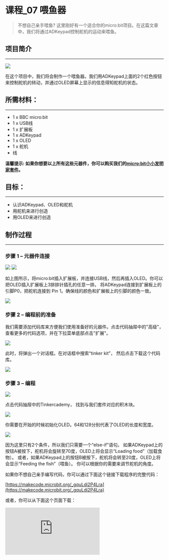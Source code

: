 # 课程_07 喂鱼器

> 不想自己亲手喂鱼? 这里刚好有一个适合你的micro:bit项目。在这篇文章中，我们将通过ADKeypad控制舵机的运动来喂鱼。

## 项目简介
---

![](./images/QO4eC0H.png)

在这个项目中，我们将会制作一个喂鱼器。我们用ADKeypad上面的2个红色按钮来控制舵机的转动，并通过OLED屏幕上显示的信息得知舵机的状态。    

## 所需材料：
---
- 1 x BBC micro:bit
- 1 x USB线
- 1 x 扩展板
- 1 x ADKeypad
- 1 x OLED
- 1 x 舵机
- 线

**温馨提示: 如果你想要以上所有这些元器件，你可以购买我们的[micro:bit小小发明家套件](https://item.taobao.com/item.htm?spm=a230r.7195193.1997079397.9.z3IMPf&id=564707672256&abbucket=5)。**


## 目标：
---
- 认识ADKeypad、OLED和舵机
- 用舵机来进行创造
- 用OLED来进行创造


## 制作过程
---
### 步骤 1 – 元器件连接

![](./images/FNUJhZ3.jpg)
![](./images/BAovMFM.jpg)

如上图所示，将micro:bit插入扩展板，并连接USB线，然后再插入OLED。你可以把OLED插入扩展板上3排排针插孔的任意一排。
将ADKeypad连接到扩展板上的引脚P0，把舵机连接到 Pin 1。确保线的颜色和扩展板上的引脚的颜色一致。

![](./images/FHD6oh8.jpg)


### 步骤 2 – 编程前的准备

我们需要添加代码库来方便我们使用准备好的元器件。点击代码抽屉中的"高级"，查看更多的代码选项，并在下拉菜单底部点击"扩展"。

![](./images/R5lx5Np.jpg)

此时，将弹出一个对话框。在对话框中搜索“tinker kit”， 然后点击下载这个代码库。

![](./images/pduH11r.png)

### 步骤 3 – 编程

![](./images/Tinker_Kit_case_07_01.png)

点击代码抽屉中的Tinkercademy， 找到与我们套件对应的积木块。

![](./images/Tinker_Kit_case_07_02.png)

你需要在开始的时候初始化OLED。64和128分别代表了OLED的长度和宽度。

![](./images/Tinker_Kit_case_07_03.png)

因为这里只有2个条件，所以我们只需要一个“else-if”语句。
如果ADKeypad上的按钮A被按下，舵机将会旋转至70度，OLED上将会显示“Loading food”（加载食物）。
或者，如果ADKeypad上的按钮B被按下，舵机将会转至20度，OLED上将会显示“Feeding the fish”（喂鱼）。
你可以根据你的需要来调节舵机的角度。

如果你不想自己亲手编写代码，你可以通过下面这个链接下载程序的完整代码：

[https://makecode.microbit.org/_gquLdi2P4Lra](https://makecode.microbit.org/_gquLdi2P4Lra)

或者，你可以从下面这个页面下载：


<div
    style={{
        position: 'relative',
        paddingBottom: '60%',
        overflow: 'hidden',
    }}
>
    <iframe
        src="https://makecode.microbit.org/_gquLdi2P4Lra"
        frameborder="0"
        sandbox="allow-popups allow-forms allow-scripts allow-same-origin"
        style={{
            position: 'absolute',
            width: '100%',
            height: '100%',
        }}
    />
</div>

### 步骤 4 – 成功!

太棒啦！你已经制作好了一个喂鱼器哦!


## 常见问题
---
